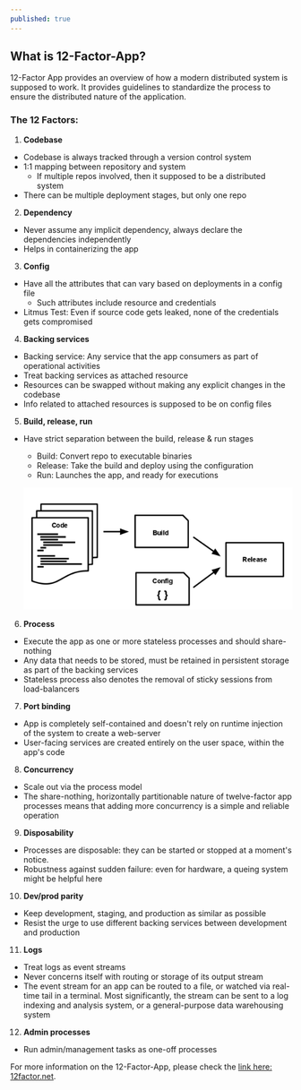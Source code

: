 ```yaml
---
published: true
---
```

## What is 12-Factor-App?

12-Factor App provides an overview of how a modern distributed system is supposed to work. It provides guidelines to standardize the process to ensure the distributed nature of the application. 


### The 12 Factors:
1. **Codebase**
- Codebase is always tracked through a version control system
- 1:1 mapping between repository and system
	- If multiple repos involved, then it supposed to be a distributed system
- There can be multiple deployment stages, but only one repo

2. **Dependency**
- Never assume any implicit dependency, always declare the dependencies independently 
- Helps in containerizing the app

3. **Config**
- Have all the attributes that can vary based on deployments in a config file
	- Such attributes include resource and credentials
- Litmus Test: Even if source code gets leaked, none of the credentials gets compromised

4. **Backing services**
- Backing service: Any service that the app consumers as part of operational activities
- Treat backing services as attached resource
- Resources can be swapped without making any explicit changes in the codebase
- Info related to attached resources is supposed to be on config files

5. **Build, release, run**
- Have strict separation between the build, release & run stages
	- Build: Convert repo to executable binaries 
    - Release: Take the build and deploy using the configuration
    - Run: Launches the app, and ready for executions
    
    ![image info](../images/12-Factor-App/12FactorAuth_buildReleaseRun.png)
 
6. **Process**
- Execute the app as one or more stateless processes and should share-nothing
- Any data that needs to be stored, must be retained in persistent storage as part of the backing services
- Stateless process also denotes the removal of sticky sessions from load-balancers

7. **Port binding**
- App is completely self-contained and doesn't rely on runtime injection of the system to create a web-server
- User-facing services are created entirely on the user space, within the app's code

8. **Concurrency**
- Scale out via the process model
- The share-nothing, horizontally partitionable nature of twelve-factor app processes means that adding more concurrency is a simple and reliable operation

9. **Disposability**
- Processes are disposable: they can be started or stopped at a moment's notice.
- Robustness against sudden failure: even for hardware, a queing system might be helpful here

10. **Dev/prod parity**
- Keep development, staging, and production as similar as possible
- Resist the urge to use different backing services between development and production

11. **Logs**
- Treat logs as event streams
- Never concerns itself with routing or storage of its output stream
- The event stream for an app can be routed to a file, or watched via real-time tail in a terminal. Most significantly, the stream can be sent to a log indexing and analysis system, or a general-purpose data warehousing system

12. **Admin processes**
- Run admin/management tasks as one-off processes




For more information on the 12-Factor-App, please check the [link here: 12factor.net](https://12factor.net/).
